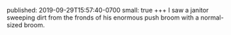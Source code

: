 published: 2019-09-29T15:57:40-0700
small:     true
+++
I saw a janitor sweeping dirt from the fronds of his enormous push broom with a normal-sized broom.
